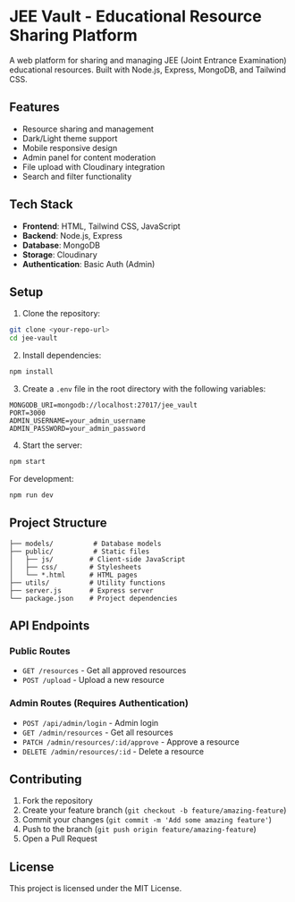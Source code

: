 # JEE Vault - Educational Resource Sharing Platform

A web platform for sharing and managing JEE (Joint Entrance Examination) educational resources. Built with Node.js, Express, MongoDB, and Tailwind CSS.

## Features

- Resource sharing and management
- Dark/Light theme support
- Mobile responsive design
- Admin panel for content moderation
- File upload with Cloudinary integration
- Search and filter functionality

## Tech Stack

- **Frontend**: HTML, Tailwind CSS, JavaScript
- **Backend**: Node.js, Express
- **Database**: MongoDB
- **Storage**: Cloudinary
- **Authentication**: Basic Auth (Admin)

## Setup

1. Clone the repository:
```bash
git clone <your-repo-url>
cd jee-vault
```

2. Install dependencies:
```bash
npm install
```

3. Create a `.env` file in the root directory with the following variables:
```
MONGODB_URI=mongodb://localhost:27017/jee_vault
PORT=3000
ADMIN_USERNAME=your_admin_username
ADMIN_PASSWORD=your_admin_password
```

4. Start the server:
```bash
npm start
```

For development:
```bash
npm run dev
```

## Project Structure

```
├── models/          # Database models
├── public/          # Static files
│   ├── js/         # Client-side JavaScript
│   ├── css/        # Stylesheets
│   └── *.html      # HTML pages
├── utils/          # Utility functions
├── server.js       # Express server
└── package.json    # Project dependencies
```

## API Endpoints

### Public Routes
- `GET /resources` - Get all approved resources
- `POST /upload` - Upload a new resource

### Admin Routes (Requires Authentication)
- `POST /api/admin/login` - Admin login
- `GET /admin/resources` - Get all resources
- `PATCH /admin/resources/:id/approve` - Approve a resource
- `DELETE /admin/resources/:id` - Delete a resource

## Contributing

1. Fork the repository
2. Create your feature branch (`git checkout -b feature/amazing-feature`)
3. Commit your changes (`git commit -m 'Add some amazing feature'`)
4. Push to the branch (`git push origin feature/amazing-feature`)
5. Open a Pull Request

## License

This project is licensed under the MIT License. 